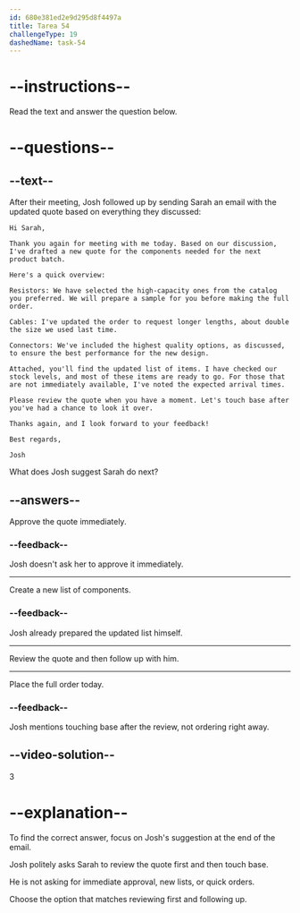 ```yaml
---
id: 680e381ed2e9d295d8f4497a
title: Tarea 54
challengeType: 19
dashedName: task-54
---
```


<!-- READING -->

# --instructions--

Read the text and answer the question below.

# --questions--

## --text--

After their meeting, Josh followed up by sending Sarah an email with the updated quote based on everything they discussed:

`Hi Sarah,`

`Thank you again for meeting with me today. Based on our discussion, I've drafted a new quote for the components needed for the next product batch.`

`Here's a quick overview:`

`Resistors: We have selected the high-capacity ones from the catalog you preferred. We will prepare a sample for you before making the full order.`

`Cables: I've updated the order to request longer lengths, about double the size we used last time.`

`Connectors: We've included the highest quality options, as discussed, to ensure the best performance for the new design.`

`Attached, you'll find the updated list of items. I have checked our stock levels, and most of these items are ready to go. For those that are not immediately available, I've noted the expected arrival times.`

`Please review the quote when you have a moment. Let's touch base after you've had a chance to look it over.`

`Thanks again, and I look forward to your feedback!`

`Best regards,`

`Josh`

What does Josh suggest Sarah do next?

## --answers--

Approve the quote immediately.

### --feedback--

Josh doesn't ask her to approve it immediately.

---

Create a new list of components.

### --feedback--

Josh already prepared the updated list himself.

---

Review the quote and then follow up with him.

---

Place the full order today.

### --feedback--

Josh mentions touching base after the review, not ordering right away.

## --video-solution--

3

# --explanation--

To find the correct answer, focus on Josh's suggestion at the end of the email.

Josh politely asks Sarah to review the quote first and then touch base.

He is not asking for immediate approval, new lists, or quick orders.

Choose the option that matches reviewing first and following up.
